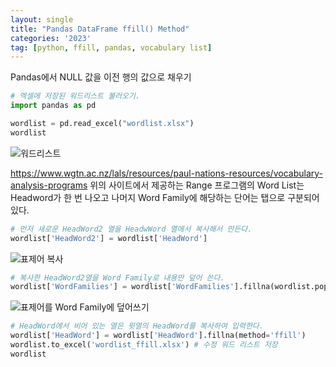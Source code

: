 ```yaml
---
layout: single
title: "Pandas DataFrame ffill() Method"
categories: '2023'
tag: [python, ffill, pandas, vocabulary list]
---
```


Pandas에서 NULL 값을 이전 행의 값으로 채우기

```python 
# 엑셀에 저장된 워드리스트 불러오기. 
import pandas as pd

wordlist = pd.read_excel("wordlist.xlsx")
wordlist
```
![워드리스트](https://file%2B.vscode-resource.vscode-cdn.net/Users/yk/Documents/GitHub/linguistry.github.io/assets/images/2023_05_17_vocalist.jpg?version%3D1684249699741)

https://www.wgtn.ac.nz/lals/resources/paul-nations-resources/vocabulary-analysis-programs
위의 사이트에서 제공하는 Range 프로그램의 Word List는 Headword가 한 번 나오고 나머지 Word Family에 해당하는 단어는 탭으로 구분되어 있다. 
```python
# 먼저 새로운 HeadWord2 열을 HeadwWord 열에서 복사해서 만든다. 
wordlist['HeadWord2'] = wordlist['HeadWord'] 
``` 
![표제어 복사](https://file%2B.vscode-resource.vscode-cdn.net/Users/yk/Documents/GitHub/linguistry.github.io/assets/images/2023_05_17_headword.jpg?version%3D1684250374606)


```python
# 복사한 HeadWord2열을 Word Family로 내용만 덮어 쓴다. 
wordlist['WordFamilies'] = wordlist['WordFamilies'].fillna(wordlist.pop('HeadWord2'))
``` 
![표제어를 Word Family에 덮어쓰기](https://file%2B.vscode-resource.vscode-cdn.net/Users/yk/Documents/GitHub/linguistry.github.io/assets/images/2023_05_17_wordfamily.jpg?version%3D1684250385666)

```python
# HeadWord에서 비어 있는 열은 윗열의 HeadWord를 복사하여 입력한다. 
wordlist['HeadWord'] = wordlist['HeadWord'].fillna(method='ffill')
wordlist.to_excel('wordlist_ffill.xlsx') # 수정 워드 리스트 저장
wordlist
``` 


